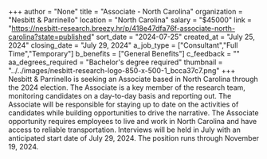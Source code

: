 +++
author = "None"
title = "Associate - North Carolina"
organization = "Nesbitt & Parrinello"
location = "North Carolina"
salary = "$45000"
link = "https://nesbitt-research.breezy.hr/p/418e47dfa76f-associate-north-carolina?state=published"
sort_date = "2024-07-25"
created_at = "July 25, 2024"
closing_date = "July 29, 2024"
a_job_type = ["Consultant","Full Time","Temporary"]
b_benefits = ["General Benefits"]
c_feedback = ""
aa_degrees_required = "Bachelor's degree required"
thumbnail = "../../images/nesbitt-research-logo-850-x-500-1_bcca37c7.png"
+++
Nesbitt & Parrinello is seeking an Associate based in North Carolina through the 2024 election. The Associate is a key member of the research team, monitoring candidates on a day-to-day basis and reporting out. The Associate will be responsible for staying up to date on the activities of candidates while building opportunities to drive the narrative. The Associate opportunity requires employees to live and work in North Carolina and have access to reliable transportation. Interviews will be held in July with an anticipated start date of July 29, 2024. The position runs through November 19, 2024.